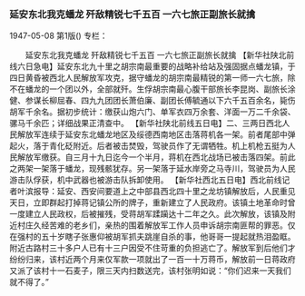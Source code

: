 ### 延安东北我克蟠龙  歼敌精锐七千五百  一六七旅正副旅长就擒

1947-05-08
第1版()
专栏：

　　延安东北我克蟠龙  歼敌精锐七千五百
    一六七旅正副旅长就擒
    【新华社陕北前线六日急电】延安东北九十里之胡宗南最重要的战略补给站及强固据点蟠龙镇，于四日黄昏被西北人民解放军攻克，据守蟠龙的胡宗南最精锐的第一师一六七旅，除不在蟠龙的一个团以外，全部就歼。生俘胡宗南最心腹干部旅长李昆岗、副旅长涂健、参谋长柳屈春、四九九团团长萧伯廉、副团长傅毓通以下六千五百余名，毙伤胡军千余名。据初步统计：缴获山炮六门、单军衣四万余套、洋面一万二千余袋、骡马千余匹；详细战果正清查中。
    【新华社陕北前线五日电】二、三两日西北人民解放军连续于延安东北蟠龙地区及绥德西南地区击落蒋机各一架。前者尾部中弹起火，落于青化砭附近。后者被击焚毁，驾驶员作了无谓牺牲。机上机枪五挺为人民解放军缴获。自三月十九日迄今一个半月，蒋机在西北战场已被击落四架。前此之两架一架落于蟠龙，现残骸犹存。另一架落于延水岸旁之马寺川，驾驶员为人民游击队俘获，机中武器也被游击队拆卸使用。
    【新华社西北五日电】西北前线记者叶滨报导：延安、西安间要道上之中部县西北四十里之龙坊镇解放后，人民重见天日，立即群起打掉蒋记镇公所的牌子，重新建立了人民政府。该镇土地革命时曾一度建立人民政权，后被摧残，受蒋胡军蹂躏达十二年之久。此次解放，该镇及附近村庄久经苦难的老乡们，亲热的围着解放军工作人员申诉胡宗南匪帮的罪恶。仅在强村的五十岁瞎子张惠仰被胡军抓夫跳崖自杀的事，他哥哥一提起就热泪盈眶。附近古路村三十多户人已有十三户因受不住苛重的负担逃亡了。解放军到后他们才纷纷归来，该村近两个月来仅军款一项就出了一百一十万蒋币，解放前一日蒋政府又派了该村十一石麦子，限三天内扫数送完，该村张明如说：“你们迟来一天我们就不得了。”
